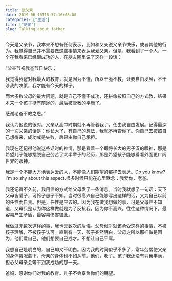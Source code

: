```yaml
---
title: 谈父亲
date: 2019-06-16T15:57:16+08:00
categories: ["生活"]
life: ["随笔"]
slug: Talking about father
---
```


今天是父亲节，我本来不想有任何表示，比如和父亲说父亲节快乐，或者其他的行为。我觉得自己并不需要做这些事情来表达我爱父亲。但是，我看到了一个人，一个在我看来已经很成功的人，在朋友圈里说了这样一段话：

“父亲节祝我爸节日快乐；

我觉得我爸对我最大的教育，就是因为不懂，所以干脆不教，让我自由发展，不干涉我的决策，我才能有今天的样子。

而大多数父母的最大问题，就是自己不懂不成功，还拼命按照自己的方式教，结果本来一个孩子挺有前途的，最后被管教的平庸了。

感谢老爸不教之恩。”

我认为他说的很对。父亲从高中时期就不再管着我了，任由我自由发展。记得最深的一次父亲的话是：你长大了，有自己的想法，我就不再管你了。你自己去按照自己想得来，成功或是失败，后果由你自己承担。

我现在还记得他说这些话时的神情，那是看着一个即将长大的男子汉的眼神，那是希望儿子能够摆脱自己劳苦了大半辈子的经历，那是希望孩子能够看看外面更广阔世界的眼神。

我是一个不能大方地表达爱的人，不能像人们期望的那样去表达。Do you know?I'm so shy about this aspect.很多时候只能在心里默念：我爱你，老爸。

我还记得不久前，我用信的方式给父母发了一条消息。当时我就想了一句话：天下父母皆爱子，可怜子愚子不知。当时很高兴自己能够写出这样的话，又为自己以前的任性而自责。但是，任性是应该的。因为我在做我想做的事，可是父母并不知道，父母只是认为你这样做就是为了反抗我，因为你不高兴。往往这种情况下，最容易产生矛盾，最容易伤害彼此。

我做过无数次这样的事，我也无数次的后悔。父母似乎就该承受这样的事情，不被孩子理解，不被孩子认可。直到有一天，孩子突然明白，父母之所以那样做是因为，他们爱自己，他们想要自己成才。不想让自己平庸。

我想自己是明白的，自己却又不明白。因为我的时间似乎不多了，常年劳累使父亲的身体每况愈下，母亲的身体也不如从前。他们，老了。孩子我还没有羽翼丰满，担心父母亲会等不到我成功的那一天。

爸妈，感谢你们对我的教育。儿子不会辜负你们的期望。